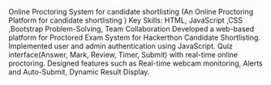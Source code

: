 Online Proctoring System for candidate shortlisting (An Online Proctoring Platform for candidate shortlisting )
Key Skills: HTML, JavaScript ,CSS ,Bootstrap Problem-Solving, Team Collaboration
Developed a web-based platform for Proctored Exam System for Hackerthon Candidate Shortlisting.
Implemented user and admin authentication using JavaScript.
Quiz interface(Answer, Mark, Review, Timer, Submit) with real-time online proctoring.
Designed features such as Real-time webcam monitoring, Alerts and Auto-Submit, Dynamic Result Display.
